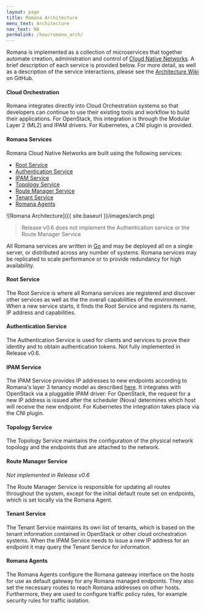 ```yaml
---
layout: page
title: Romana Architecture
menu_text: Architecture
nav_text: NA
permalink: /how/romana_arch/
---
```


Romana is implemented as a collection of microservices that together automate creation, administration and control of [Cloud Native
Networks](/cloud/cloud_native_networks/). A brief description of each service is provided below. For more detail, as well as a description of the service interactions, please see the [Architecture Wiki](https://github.com/romana/romana/wiki) on GitHub.

#### Cloud Orchestration

Romana integrates directly into Cloud Orchestration systems so that developers can continue to use their existing tools and workflow to build their applications. For OpenStack, this integration is through the Modular Layer 2 (ML2) and IPAM drivers. For Kubernetes, a CNI plugin is provided.

#### Romana Services

Romana Cloud Native Networks are built using the following services:

- [Root Service](#root-service)
- [Authentication Service](#authorization-service)
- [IPAM Service](#ipam-service)
- [Topology Service](#topology-service)
- [Route Manager Service](#route-manager-service)
- [Tenant Service](#tenant-service)
- [Romana Agents](#romana-agents)

![Romana Architecture]({{ site.baseurl }}/images/arch.png)

> Release v0.6 does not implement the Authentication service or the Route Manager Service

All Romana services are written in [Go](https://golang.org/) and may be
deployed all on a single server, or distributed across any number of systems. Romana services may be replicated to scale performance or to provide redundancy for high availability. 


#### Root Service

The Root Service is where all Romana services are registered and discover other services as well as the the overall capabilities of the environment. When a new service starts, it finds the Root Service and registers its name, IP address and capabilities. 

#### Authentication Service

The Authentication Service is used for clients and services to prove their identity and to obtain authentication tokens.  Not fully implemented in Release
v0.6.

#### IPAM Service

The IPAM Service provides IP addresses to new endpoints according to Romana's layer 3 tenancy model as described
[here](/how/romana_details/#ip-address-management/). It integrates with
OpenStack via a pluggable IPAM driver: For OpenStack, the request for a new IP address is issued after the scheduler (Nova) determines which host will receive the new endpoint. For Kubernetes the integration takes place via the CNI plugin.

#### Topology Service

The Topology Service maintains the configuration of the physical network
topology and the endpoints that are attached to the network.

#### Route Manager Service

*Not implemented in Release v0.6*

The Route Manager Service is responsible for updating all routes throughout the system, except for the initial default route set on endpoints, which is set locally via the Romana Agent.

#### Tenant Service

The Tenant Service maintains its own list of tenants, which is based on the tenant information contained in OpenStack or other cloud orchestration systems. When the IPAM Service needs to issue a new IP address for an endpoint it may query the Tenant Service for information.

#### Romana Agents

The Romana Agents configure the Romana gateway interface on the hosts for use as default gateway for any Romana managed endpoints. They also set the necessary routes to reach Romana addresses on other hosts.  Furthermore, they are used to configure traffic policy rules, for example security rules for traffic isolation.

